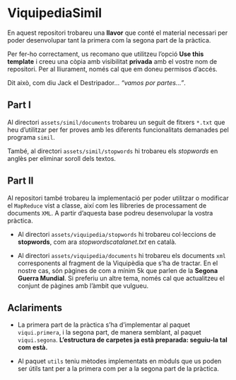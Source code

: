 # ViquipediaSimil

En aquest repositori trobareu una **llavor** que conté el material necessari
per poder desenvolupar tant la primera com la segona part de la pràctica.

Per fer-ho correctament, us recomano que utilitzeu l’opció **Use this template**
i creeu una còpia amb visibilitat **privada** amb el vostre nom de repositori.
Per al lliurament, només cal que em doneu permisos d’accés.

Dit això, com diu Jack el Destripador... *“vamos por partes...”*.

## Part I

Al directori `assets/simil/documents` trobareu un seguit de fitxers `*.txt` que heu
d’utilitzar per fer proves amb les diferents funcionalitats demanades pel
programa `simil`.

També, al directori `assets/simil/stopwords` hi trobareu els *stopwords* en anglès
per eliminar soroll dels textos.

## Part II

Al repositori també trobareu la implementació per poder utilitzar o modificar el
`MapReduce` vist a classe, així com les llibreries de processament de documents
`XML`. A partir d’aquesta base podreu desenvolupar la vostra pràctica.

* Al directori `assets/viquipedia/stopwords` hi trobareu col·leccions de
  **stopwords**, com ara *stopwordscatalanet.txt* en català.

* Al directori `assets/viquipedia/documents` hi trobareu els documents `xml`
  corresponents al fragment de la Viquipèdia que s’ha de tractar.
  En el nostre cas, són pàgines de com a mínim 5k que parlen de la **Segona Guerra Mundial**.
  Si preferiu un altre tema, només cal que actualitzeu el conjunt de pàgines amb
  l’àmbit que vulgueu.

## Aclariments

* La primera part de la pràctica s’ha d’implementar al paquet `viqui.primera`, i
  la segona part, de manera semblant, al paquet `viqui.segona`. **L’estructura
  de carpetes ja està preparada: seguiu-la tal com està.**

* Al paquet `utils` teniu mètodes implementats en mòduls que us poden ser útils
  tant per a la primera com per a la segona part de la pràctica.
